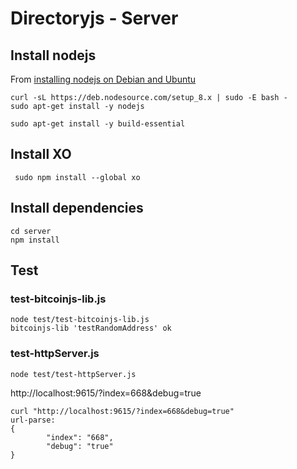# Directoryjs - Server

## Install nodejs

From [installing nodejs on Debian and Ubuntu](https://nodejs.org/en/download/package-manager/#debian-and-ubuntu-based-linux-distributions)

```
curl -sL https://deb.nodesource.com/setup_8.x | sudo -E bash -
sudo apt-get install -y nodejs
```

```
sudo apt-get install -y build-essential
```

##  Install XO

```
 sudo npm install --global xo
```

## Install dependencies

```
cd server
npm install
```

## Test

### test-bitcoinjs-lib.js
```
node test/test-bitcoinjs-lib.js
bitcoinjs-lib 'testRandomAddress' ok
```

### test-httpServer.js
```
node test/test-httpServer.js
```

http://localhost:9615/?index=668&debug=true

```
curl "http://localhost:9615/?index=668&debug=true"
url-parse:
{
        "index": "668",
        "debug": "true"
}
```
